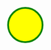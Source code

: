 <!DOCTYPE html>
<html>
<body>

<svg width="100" height="100" xmlns="http://www.w3.org/2000/svg">
    <circle cx="42" cy="50" r="40" stroke="green" stroke-width="4" fill="yellow" />
</svg>

</body>
</html>